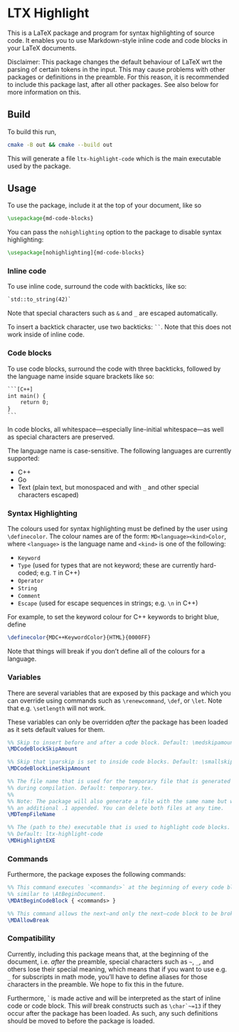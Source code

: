 # LTX Highlight
This is a LaTeX package and program for syntax highlighting of source code. It enables you to use
Markdown-style inline code and code blocks in your LaTeX documents.

Disclaimer: This package changes the default behaviour of LaTeX wrt the parsing of certain tokens
in the input. This may cause problems with other packages or definitions in the preamble. For this
reason, it is recommended to include this package last, after all other packages. See also below
for more information on this.

## Build
To build this run,
```bash
cmake -B out && cmake --build out
```

This will generate a file `ltx-highlight-code` which is the main executable used by the package.

## Usage
To use the package, include it at the top of your document, like so
```latex
\usepackage{md-code-blocks}
```

You can pass the `nohighlighting` option to the package to disable syntax highlighting:
```latex
\usepackage[nohighlighting]{md-code-blocks}
```

### Inline code
To use inline code, surround the code with backticks, like so:
```latex
`std::to_string(42)`
```
Note that special characters such as `&` and `_` are escaped automatically.

To insert a backtick character, use two backticks: ` `` `. Note that this does not work inside of inline code. 

### Code blocks
To use code blocks, surround the code with three backticks, followed by the language name inside 
square brackets like so:
````latex
```[C++]
int main() {
    return 0;
}
```
````

In code blocks, all whitespace—especially line-initial whitespace—as well as special characters are preserved.

The language name is case-sensitive. The following languages are currently supported:
- C++
- Go
- Text (plain text, but monospaced and with `_` and other special characters escaped)

### Syntax Highlighting
The colours used for syntax highlighting must be defined by the user using `\definecolor`. The colour names
are of the form: `MD<language><kind>Color`, where `<language>` is the language name and `<kind>` is one of
the following:
- `Keyword`
- `Type` (used for types that are not keyword; these are currently hard-coded; e.g. `T` in C++)
- `Operator`
- `String`
- `Comment`
- `Escape` (used for escape sequences in strings; e.g. `\n` in C++)

For example, to set the keyword colour for C++ keywords to bright blue, define
```latex
\definecolor{MDC++KeywordColor}{HTML}{0000FF}
```

Note that things will break if you don’t define all of the colours for a language.

### Variables
There are several variables that are exposed by this package and which you can override using
commands such as `\renewcommand`, `\def`, or `\let`. Note that e.g. `\setlength` will not work.

These variables can only be overridden *after* the package has been loaded as it sets default
values for them. 

```latex
%% Skip to insert before and after a code block. Default: \medskipamount
\MDCodeBlockSkipAmount

%% Skip that \parskip is set to inside code blocks. Default: \smallskipamount
\MDCodeBlockLineSkipAmount

%% The file name that is used for the temporary file that is generated 
%% during compilation. Default: temporary.tex.
%%
%% Note: The package will also generate a file with the same name but with
%% an additional .1 appended. You can delete both files at any time.
\MDTempFileName

%% The (path to the) executable that is used to highlight code blocks. 
%% Default: ltx-highlight-code
\MDHighlightEXE
```

### Commands
Furthermore, the package exposes the following commands:
```latex
%% This command executes `<commands>` at the beginning of every code block in a fashion
%% similar to \AtBeginDocument.
\MDAtBeginCodeBlock { <commands> }

%% This command allows the next—and only the next—code block to be broken across pages.
\MDAllowBreak
```

### Compatibility
Currently, including this package means that, at the beginning of the document, i.e. *after* the
preamble, special characters such as `~`, `_`, and others lose their special meaning, which means
that if you want to use e.g. `_` for subscripts in math mode, you’ll have to define aliases for
those characters in the preamble. We hope to fix this in the future.

Furthermore, \` is made active and will be interpreted as the start of inline code or code block. This
*will* break constructs such as ``\char`~=13`` if they occur after the package has been loaded. As such,
any such definitions should be moved to before the package is loaded.